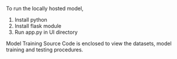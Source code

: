 To run the locally hosted model, 

1. Install python
2. Install flask module
3. Run app.py in UI directory 

Model Training Source Code is enclosed to view the datasets, model training and testing procedures.
